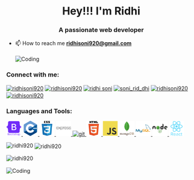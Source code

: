 <h1 align="center">Hey!!! I'm Ridhi </h1>
<h3 align="center">A passionate web developer</h3>

- 📫 How to reach me **ridhisoni920@gmail.com**
<br><br><img align="center" alt="Coding" width="50%" src="https://miro.medium.com/max/1838/1*YPiPPohH5siJU6gR-ylUvQ.gif">
<h3 align="left">Connect with me:</h3>
<p align="left">
<a href="https://twitter.com/ridhisoni920" target="blank"><img align="center" src="https://raw.githubusercontent.com/rahuldkjain/github-profile-readme-generator/master/src/images/icons/Social/twitter.svg" alt="ridhisoni920" height="30" width="40" /></a>
<a href="https://linkedin.com/in/ridhisoni920" target="blank"><img align="center" src="https://raw.githubusercontent.com/rahuldkjain/github-profile-readme-generator/master/src/images/icons/Social/linked-in-alt.svg" alt="ridhisoni920" height="30" width="40" /></a>
<a href="https://fb.com/ridhi soni" target="blank"><img align="center" src="https://raw.githubusercontent.com/rahuldkjain/github-profile-readme-generator/master/src/images/icons/Social/facebook.svg" alt="ridhi soni" height="30" width="40" /></a>
<a href="https://instagram.com/soni_rid_dhi" target="blank"><img align="center" src="https://raw.githubusercontent.com/rahuldkjain/github-profile-readme-generator/master/src/images/icons/Social/instagram.svg" alt="soni_rid_dhi" height="30" width="40" /></a>
<a href="https://www.codechef.com/users/ridhisoni920" target="blank"><img align="center" src="https://cdn.jsdelivr.net/npm/simple-icons@3.1.0/icons/codechef.svg" alt="ridhisoni920" height="30" width="40" /></a>
<a href="https://www.hackerrank.com/ridhisoni920" target="blank"><img align="center" src="https://raw.githubusercontent.com/rahuldkjain/github-profile-readme-generator/master/src/images/icons/Social/hackerrank.svg" alt="ridhisoni920" height="30" width="40" /></a>
</p>

<h3 align="left">Languages and Tools:</h3>
<p align="left"> <a href="https://getbootstrap.com" target="_blank"> <img src="https://raw.githubusercontent.com/devicons/devicon/master/icons/bootstrap/bootstrap-plain-wordmark.svg" alt="bootstrap" width="40" height="40"/> </a> <a href="https://www.w3schools.com/cpp/" target="_blank"> <img src="https://raw.githubusercontent.com/devicons/devicon/master/icons/cplusplus/cplusplus-original.svg" alt="cplusplus" width="40" height="40"/> </a> <a href="https://www.w3schools.com/css/" target="_blank"> <img src="https://raw.githubusercontent.com/devicons/devicon/master/icons/css3/css3-original-wordmark.svg" alt="css3" width="40" height="40"/> </a> <a href="https://expressjs.com" target="_blank"> <img src="https://raw.githubusercontent.com/devicons/devicon/master/icons/express/express-original-wordmark.svg" alt="express" width="40" height="40"/> </a> <a href="https://git-scm.com/" target="_blank"> <img src="https://www.vectorlogo.zone/logos/git-scm/git-scm-icon.svg" alt="git" width="40" height="40"/> </a> <a href="https://www.w3.org/html/" target="_blank"> <img src="https://raw.githubusercontent.com/devicons/devicon/master/icons/html5/html5-original-wordmark.svg" alt="html5" width="40" height="40"/> </a> <a href="https://developer.mozilla.org/en-US/docs/Web/JavaScript" target="_blank"> <img src="https://raw.githubusercontent.com/devicons/devicon/master/icons/javascript/javascript-original.svg" alt="javascript" width="40" height="40"/> </a> <a href="https://www.mongodb.com/" target="_blank"> <img src="https://raw.githubusercontent.com/devicons/devicon/master/icons/mongodb/mongodb-original-wordmark.svg" alt="mongodb" width="40" height="40"/> </a> <a href="https://www.mysql.com/" target="_blank"> <img src="https://raw.githubusercontent.com/devicons/devicon/master/icons/mysql/mysql-original-wordmark.svg" alt="mysql" width="40" height="40"/> </a> <a href="https://nodejs.org" target="_blank"> <img src="https://raw.githubusercontent.com/devicons/devicon/master/icons/nodejs/nodejs-original-wordmark.svg" alt="nodejs" width="40" height="40"/> </a> <a href="https://reactjs.org/" target="_blank"> <img src="https://raw.githubusercontent.com/devicons/devicon/master/icons/react/react-original-wordmark.svg" alt="react" width="40" height="40"/> </a> </p>

<p><img align="left" src="https://github-readme-stats.vercel.app/api/top-langs?username=ridhi920&show_icons=true&locale=en&layout=compact&theme=dark&hide_border=true" alt="ridhi920" /></p>

<p>&nbsp;<img align="center" src="https://github-readme-stats.vercel.app/api?username=ridhi920&show_icons=true&locale=en&theme=dark&hide_border=true" alt="ridhi920" /></p>

<p><img align="center" src="https://github-readme-streak-stats.herokuapp.com/?user=ridhi920&theme=dark&hide_border=true" alt="ridhi920" /></p>
<img align="center" alt="Coding" width="50%" src="https://thumbs.dreamstime.com/b/vector-cartoon-stick-figure-drawing-conceptual-illustration-angry-man-businessman-working-computer-watching-network-168601727.jpg"/>

